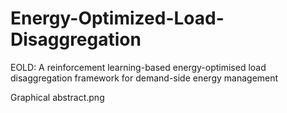 # Energy-Optimized-Load-Disaggregation
EOLD: A reinforcement learning-based energy-optimised load disaggregation framework for demand-side energy management

Graphical abstract.png
